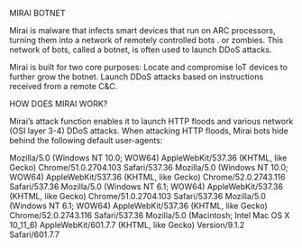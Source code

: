 MIRAI BOTNET
 
Mirai is malware that infects smart devices that run on ARC processors, turning them into a network of remotely controlled bots . or zombies. This network of bots, called a botnet, is often used to launch DDoS attacks.

Mirai is built for two core purposes:
   Locate and compromise IoT devices to further grow the botnet.
   Launch DDoS attacks based on instructions received from a remote C&C.
   
HOW DOES MIRAI WORK?

Mirai’s attack function enables it to launch HTTP floods and various network (OSI layer 3-4) DDoS attacks. 
When attacking HTTP floods, Mirai bots hide behind the following default user-agents:

Mozilla/5.0 (Windows NT 10.0; WOW64) AppleWebKit/537.36 (KHTML, like Gecko) Chrome/51.0.2704.103 Safari/537.36
Mozilla/5.0 (Windows NT 10.0; WOW64) AppleWebKit/537.36 (KHTML, like Gecko) Chrome/52.0.2743.116 Safari/537.36
Mozilla/5.0 (Windows NT 6.1; WOW64) AppleWebKit/537.36 (KHTML, like Gecko) Chrome/51.0.2704.103 Safari/537.36
Mozilla/5.0 (Windows NT 6.1; WOW64) AppleWebKit/537.36 (KHTML, like Gecko) Chrome/52.0.2743.116 Safari/537.36
Mozilla/5.0 (Macintosh; Intel Mac OS X 10_11_6) AppleWebKit/601.7.7 (KHTML, like Gecko) Version/9.1.2 Safari/601.7.7

